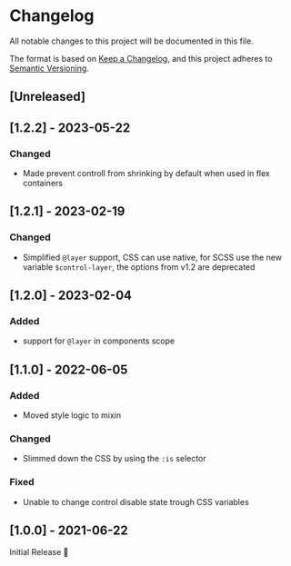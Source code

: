 # Changelog
All notable changes to this project will be documented in this file.

The format is based on [Keep a Changelog](https://keepachangelog.com/en/1.0.0/),
and this project adheres to [Semantic Versioning](https://semver.org/spec/v2.0.0.html).

## [Unreleased]

## [1.2.2] - 2023-05-22
### Changed
- Made prevent controll from shrinking by default when used in flex containers

## [1.2.1] - 2023-02-19
### Changed
- Simplified `@layer` support,
  CSS can use native, for SCSS use the new variable `$control-layer`,
  the options from v1.2 are deprecated

## [1.2.0] - 2023-02-04
### Added
- support for `@layer` in components scope

## [1.1.0] - 2022-06-05
### Added
- Moved style logic to mixin

### Changed
- Slimmed down the CSS by using the `:is` selector

### Fixed
- Unable to change control disable state trough CSS variables

## [1.0.0] - 2021-06-22
Initial Release 🎉
